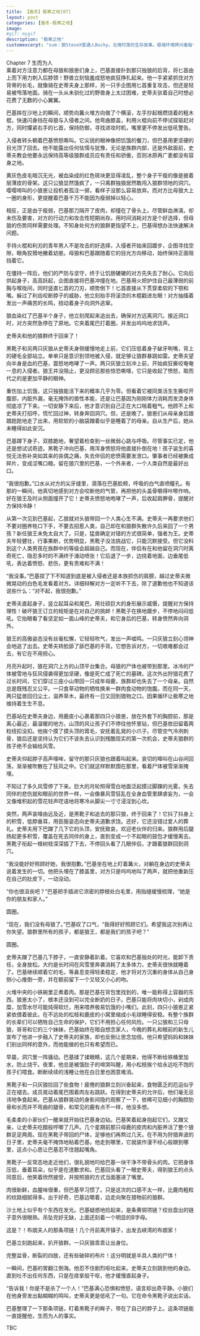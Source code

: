 ```yaml
---
title: 【盾冬】极寒之地[07]
layout: post
categories: [盾冬-极寒之地]
image:
#gif: mygif
description: "极寒之地"
customexcerpt: "sum：狼SteveX普通人Bucky。北境村落的生存故事。极端环境拷问着每个生灵的内心，全文完。请确定您已成年，能接受beastiality。个别章节含有限制级内容，请注意。"
---
```



Chapter 7 生而为人  
乘着对方注意力都在母狼和狼崽们身上，巴基直接扑到那只独狼的后背，将匕首由上而下用力刺入后脖颈！野兽立刻恼羞成怒地疯狂挣扎起来。他一手紧紧抓住对方背脊的长毛，就像骑在史蒂夫身上那样，另一只手企图用匕首重复攻击，但还是轻易被甩落地面。骑在一头从未驯化过的野兽身上太过困难，史蒂夫驮着自己时想必花费了无数的小心翼翼。

巴基摔在沙地上的瞬间，顺势向篝火堆方向做了个横滚，左手抄起根燃烧着的粗木棍，快速闪身挡在母狼与入侵者之间。他弯曲膝盖，利用火棍向前不停试探驱赶对方，同时攥紧右手的匕首，保持防御，寻找进攻时机，嘴里更不停发出低吼警告。

入侵者转头朝着巴基愤怒嘶叫。它尖锐的眼神像把饥饿的餐刀，但巴基用更坚硬的目光顶了回去。他不能露出任何怯懦与犹豫，无论是族群内部，还是外敌面前，史蒂夫教会他要永远保持高等级狼群成员应有责任和骄傲，否则冰原再广袤都没有容身之地。

黄灰色皮毛暗沉无光，被血染成的红色斑块更显得凌乱，整个身子干瘦的像是披着层薄皮的骨架。这只公狼显然饿疯了，一只离群独狼居然敢闯入狼群领地的洞穴。嘤嘤啼叫的小狼崽让投机者孤注一掷，看样子没那么容易放弃。而对方比母狼大上一圈的身形，更提醒着巴基千万不能因为瘦弱掉以轻心。

相反，正是由于瘦弱，巴基那刀隔开了皮肉，却撞在了骨头上。尽管鲜血淋漓，却未伤及要害，对方的行动力和攻击性短期尚存。用时间消耗对方是个好选择，但母狼的伤势同样需要处理。不知身处何方的狼群更指望不上，巴基得想办法快速解决问题。

手持火棍和利刃的青年男人不是攻击的好选择，入侵者开始来回踱步，企图寻找空隙，眼角狡猾地撇着幼崽。母狼和巴基跟随着它的目光方向移动，始终保持正面阻挡着它。

在僵持一阵后，他们的严防与坚守，终于让饥肠辘辘的对方先失去了耐心。它向后供起身子，高高跃起，企图直接将巴基冲撞在地。巴基用火把护住自己最薄弱的前胸与喉咙间，同时竖直匕首的刀刃，顺势倒下！匕首直接从下贯穿柔软的下颚和嘴。躲过了利齿咬断脖子的威胁，他立刻抬手将滚烫的木棍戳进左眼！对方抽搐着发出一声痛苦的长鸣，扭动着身子向洞外逃窜。

狼血染红了巴基半个身子，他立刻爬起来追出去，确保对方远离洞穴。接近洞口时，对方突然急停在了原地。它夹着尾巴打着圈，并发出呜呜地求饶声。

史蒂夫和他的狼群终于回来了！

黑靴子和另两只灰狼从史蒂夫身侧缓慢地走上前，它们压低着身子龇牙咧嘴，背上的硬毛全部站立。单单只是意识到领地被入侵，就足够让狼群暴跳如雷。史蒂夫望向半身是血的巴基，震怒地咆哮了一声。两只灰狼立刻冲上前，开始疯狂撕咬奄奄一息的入侵者。狼王并没阻止，更没顾忌那些惊恐嘶嚎，它只是收起了愤怒，取而代之的是更加平静的眼神。

重伤加上饥饿，这只独狼能活下来的概率几乎为零。但看着它被同类活生生撕咬开腹部，内脏外漏，毫无掩饰的兽性本能，还是让巴基因为刚刚体力消耗而发烫身体彻底凉了下来。一切安静下来后，他才意识到自己正在大口喘着粗气。他顾不上和史蒂夫打招呼，慌忙回过神，转身奔回洞穴。但，还是晚了。狼崽们从母亲身后踉踉跄跄地走了出来，用软软的小脑袋蹭着似乎是睡着了的母亲。自从生产后，她从未睡得如此安沉。

巴基蹲下身子，双膝跪地，奢望着检查到一丝微弱心跳与呼吸。尽管事实已定，他还是想试试奇迹。黑靴子冲向巴基，用浑身愤怒将他直接扑倒在地！孩子诞生的喜悦无法弥补突如其来的丧偶之痛，失去伴侣的悲愤需要发泄口。肇事者已经被撕成碎片，变成涩嘴口粮。留在狼穴里的巴基，一个外来者，一个人类自然是最好出口。

“我很抱歉。”口水从对方的尖牙缝里，滴落在巴基脸颊，呼吸的白气直喷瞳孔。有那的一瞬间，他真切地感到对方会咬断他的气管，再把他的头盖骨嚼得咔嚓作响。好在狼王及时从侧面撞开了它！史蒂夫愤怒地咆哮了一声，后收起肩胛骨，提醒对方保持冷静！

从第一次见到巴基起，乙狼就对头狼带回一个人类心生不满。史蒂夫一再要求他们不要对圈养牲口下手，不要去招惹人类，自己却在和狼群失散许久后来回了一个男孩？新任狼王未免太自大了。只是，猛兽确定对错的方式很简单，强者为王。史蒂夫年轻健壮，行事果断，优势明显，黑靴子没法挑战它，只能沉默接受。但它没料到这个人类男孩在族群中的等级会超越自己。而现在，伴侣有在和他留在洞穴时离奇死亡，隐忍多时的不满终于涌动喷张！它后退了一步，边挠着地面，边垂尾低吼，表达着愤怒、悲伤，更有责难和不满！

“我没事。”巴基捏了下不知道到底是被入侵者还是本族抓伤的肩膀，越过史蒂夫微微晃动的白色毛发看着对方。详细辩解对方一定听不下去，除了道歉他也不知道该说些什么：“对不起，我很抱歉。”

史蒂夫直起身子，竖立起耳朵和尾巴，用壮硕巨大的身形展示威慑，提醒对方保持理性！破坏狼王订立的规矩是在对自己的挑衅！黑靴子在换地踱步，不停地闷闷低吼。它抬眼看了看坚定如一面山峰的史蒂夫，和它身后的巴基，转身愤然奔向洞外。

狼王的高傲姿态没有丝毫松懈，它轻轻吹气，发出一声嘘鸣。一只灰狼立刻心领神会地追了出去。史蒂夫转脸舔了舔巴基的手背。它想告诉对方，一切艰难都会过去，有它在不用担心。

月亮升起时，狼在洞穴上方的山顶平台集合。母狼的尸体也被带到那里。冰冷的尸体被雪地与狂风侵袭得更加坚硬，像是死亡成了死亡的墓碑。这次外出狩猎花费了过长时间，它们穿过三座小山带回一只成年母鹿，族群却也失去了一个母亲。自然总是既残忍又公平。一只食草动物的牺牲换来一群肉食动物的饱腹。而在同一天，两只猛兽回归尘土，滋养草木，最终有一日又回到猎物之口。因果循环让极寒之地维持着生生不息。

巴基站在史蒂夫身边，用鹿皮小心裹着那四只小狼崽，放在外套下的胸腔前，那是离心最近，最温暖的地方。山顶的风让孩子们不停往他怀里钻，但巴基依旧留着两粒纽扣没扣。他挨个摸了摸头顶的茸毛，安抚着乱晃的小爪子。尽管空气冷冽刺骨，狼后还是坚持认为它们不该失去认识到残酷现实的第一次机会，史蒂夫狼群的孩子绝不会输给风雪。

史蒂夫仰起脖子高声嚎哞，留守的那只灰狼也跟着叫起来。哀切的嗥叫在山谷间回荡，渐渐被吹散在了狂风之中。它们就这样默默围在那里，看着尸体被雪渐渐掩埋。

不知过了多久风雪停了下来。巨大的月轮照得雪白地面泛起摸过脚踝的光雾。失去同伴的悲伤就和眼前的世界一样，一会像暴风雪狂乱在全身血管里肆虐妄为，一会又像堆积起的雪花轻声呓语地将寒冷从脚尖一寸寸浸淫到心坎。

突然，两声哀嚎由远及近，是黑靴子和追去的那只狼，终于回来了！它抖了抖身上的积雪，低脖垂耳，用臣服姿态向史蒂夫道歉求饶。还好，它还没错过爱人的葬礼。史蒂夫用下巴蹭了几下它的头顶，安抚致哀，欢迎老伙伴的归来。狼群用后腿扬起更多积雪，覆盖在死去同伴的身上，直到变成一个不起眼的鼓包才缓慢离去。黑靴子衔起一根树枝深深插了下去，不停回头看了几眼伴侣，才跟着狼群回到洞穴。

“我没能好好照顾好她，我很抱歉。”巴基坐在地上盯着篝火，对躺在身边的史蒂夫说着发生的一切。他把头埋在了膝盖里，对方只是呜呜地叫了两声，就把他重新压在自己的肚皮下，一动没动。

“你也很沮丧吧？”巴基把手插进它浓密的脖根处白毛里，用指缝缓慢梳理，“她是你的朋友和家人。”

圆圈。

“现在，我们没有母狼了。”巴基叹了口气，“我得好好照顾它们。希望我这次别再让你失望。狼群里所有的孩子，都是狼王，都是我们的孩子吧？”

圆圈。

史蒂夫蹭了巴基几下脖子，一直安静着趴着。它喜欢和巴基独处的时光，能卸下责任，全身放松。大约是长时间在风雪里奔袭消耗了太多体力，史蒂夫很快就睡着了。巴基继续顺着它的毛，等鼻息变得轻柔稳定，他才将对方沉重的身体从自己身侧小心推倒一旁，并在额前留下一个又轻又小心的吻。

火堆中央的小铁碗里正煮着肉。那是巴基在背包里找到的，唯一能称得上容器的东西。狼崽太小了，根本还没到可以完全断奶的日子。巴基只能将肉块切小，剁成肉糜，加雪水尽可能炖得软烂，用来喂养极易饥饿的小嘴们。此刻，四只小狼崽正紧紧依偎着彼此，在不远处的松枝和鹿皮的小窝里缩成小毛球睡得安稳。有整个族群的长辈们可以牺牲自己生命的保护，它们不用担心任何风险。一只公狼和三只母狼，哥哥和它的三个妹妹，巴基始终在暗自想念家人，今晚的葬礼和眼前的新生儿宣布了他进一步融入了史蒂夫的家族，却也反倒让思念加倍。他只希望妈妈和妹妹们别出同样的意外，而他能做的也只有希望而已。

早晨，洞穴里一阵骚动。巴基揉了揉眼睛，这几个星期来，他得不断给铁桶里加水，防止烧干。夜里，他总是被饿肚子的啼哭叫醒，用小松枝挨个给永远吃不饱的孩子们喂食。断断续续的浅睡让他在白日里也困意难消。

黑靴子和一只灰狼捡回了些食物！疲倦的狼群立刻兴奋起来，食物匮乏的厄运似乎正在褪去。成员晃动着尾巴围着肉左右跳跃。在得到史蒂夫的允许后，他们毫无忌讳地争食起来。巴基从狼群晃动的身影间隐约观察了一下，依稀可见细小的胸腔肋骨和长而并不弯曲的腿骨，和常见的鹿有点不一样，他没多想。

毛柔柔的小家伙们一醒来就开始往巴基身边钻。巴基笑着起身抱起它们，又蹭又亲，让史蒂夫吃醋般哼唧了几声。几个星期前那只母鹿的皮肉和内脏养活了整个狼群足足两周。现在黑靴子带回的尸体，足够他们再熬过几天。在不用为狩猎奔波的日子里，史蒂夫毫不掩饰地粘着巴基。他走到哪里，它就装作漫不经心般跟到哪里，这点小心思让巴基忍不住翘起嘴角。

黑靴子一反常态地走近他们，很礼貌地叼给巴基一块干净不带骨头的肉。它把身体压低，垂着耳朵，似乎是在道歉求和。巴基回头看了一眼史蒂夫，得到狼王的点头同意后，他笑着欣然接受，并按照狼的方式当面塞进了嘴里。

肉很新鲜，血腥味很重，但巴基早习惯了。只是这次的口感不太一样，比鹿肉粗粒的纹路细腻得多。出于好奇，巴基边嚼着，边走向聚在猎物前的狼群。

沙土地上似乎有个东西在发光。巴基疑惑地捡起来，是条黄铜项链？绞丝盘出的链子意外很眼熟。吊坠完好无缺，上面还刻着一个明显的B字母。

这是？！布朗夫人的那条项链！几个月前离开镇子，出发去峡湾的布朗家！

巴基立刻跑起来，扒开狼群。一只灰狼乖乖让出身位。

完整盆骨，断裂的四肢，还有些破碎的布片！这分明就是半具人类的尸体！

一瞬间，巴基的胃翻江倒海。他忍不住剧烈呕吐起来。史蒂夫立刻跳到他的身边。直到吐不出任何东西，只是在痉挛般干呕，他才缓慢直起身子。

“告诉我！你是不是杀了一个人！”巴基满心恐惧和愤怒，语言却出奇平静。小狼们在他身旁发出黏糊糊的鸣叫，史蒂夫更是低吼了一句。它在命令黑靴子说出实话。

巴基整理了一下那条项链，盯着黑靴子的眸子，带在了自己的脖子上。这条项链能一直提醒他，生而为人的事实。



TBC
